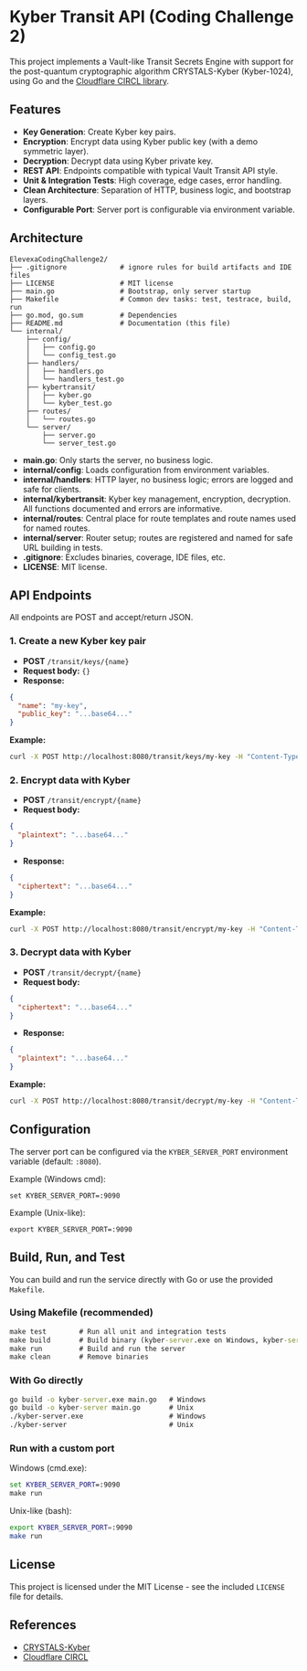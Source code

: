 # Kyber Transit API (Coding Challenge 2)

This project implements a Vault-like Transit Secrets Engine with support for the post-quantum cryptographic algorithm CRYSTALS-Kyber (Kyber-1024), using Go and the [Cloudflare CIRCL library](https://github.com/cloudflare/circl).

## Features
- **Key Generation**: Create Kyber key pairs.
- **Encryption**: Encrypt data using Kyber public key (with a demo symmetric layer).
- **Decryption**: Decrypt data using Kyber private key.
- **REST API**: Endpoints compatible with typical Vault Transit API style.
- **Unit & Integration Tests**: High coverage, edge cases, error handling.
- **Clean Architecture**: Separation of HTTP, business logic, and bootstrap layers.
- **Configurable Port**: Server port is configurable via environment variable.

## Architecture

```
ElevexaCodingChallenge2/
├── .gitignore             # ignore rules for build artifacts and IDE files
├── LICENSE                # MIT license
├── main.go                # Bootstrap, only server startup
├── Makefile               # Common dev tasks: test, testrace, build, run
├── go.mod, go.sum         # Dependencies
├── README.md              # Documentation (this file)
└── internal/
    ├── config/
    │   ├── config.go
    │   └── config_test.go
    ├── handlers/
    │   ├── handlers.go
    │   └── handlers_test.go
    ├── kybertransit/
    │   ├── kyber.go
    │   └── kyber_test.go
    ├── routes/
    │   └── routes.go
    └── server/
        ├── server.go
        └── server_test.go
```

- **main.go**: Only starts the server, no business logic.
- **internal/config**: Loads configuration from environment variables.
- **internal/handlers**: HTTP layer, no business logic; errors are logged and safe for clients.
- **internal/kybertransit**: Kyber key management, encryption, decryption. All functions documented and errors are informative.
- **internal/routes**: Central place for route templates and route names used for named routes.
- **internal/server**: Router setup; routes are registered and named for safe URL building in tests.
- **.gitignore**: Excludes binaries, coverage, IDE files, etc.
- **LICENSE**: MIT license.

## API Endpoints

All endpoints are POST and accept/return JSON.

### 1. Create a new Kyber key pair
- **POST** `/transit/keys/{name}`
- **Request body:** `{}`
- **Response:**
```json
{
  "name": "my-key",
  "public_key": "...base64..."
}
```

**Example:**
```bash
curl -X POST http://localhost:8080/transit/keys/my-key -H "Content-Type: application/json" -d "{}"
```

### 2. Encrypt data with Kyber
- **POST** `/transit/encrypt/{name}`
- **Request body:**
```json
{
  "plaintext": "...base64..."
}
```
- **Response:**
```json
{
  "ciphertext": "...base64..."
}
```

**Example:**
```bash
curl -X POST http://localhost:8080/transit/encrypt/my-key -H "Content-Type: application/json" -d '{"plaintext":"SGVsbG8gd29ybGQ="}'
```

### 3. Decrypt data with Kyber
- **POST** `/transit/decrypt/{name}`
- **Request body:**
```json
{
  "ciphertext": "...base64..."
}
```
- **Response:**
```json
{
  "plaintext": "...base64..."
}
```

**Example:**
```bash
curl -X POST http://localhost:8080/transit/decrypt/my-key -H "Content-Type: application/json" -d '{"ciphertext":"..."}'
```

## Configuration

The server port can be configured via the `KYBER_SERVER_PORT` environment variable (default: `:8080`).

Example (Windows cmd):
```
set KYBER_SERVER_PORT=:9090
```

Example (Unix-like):
```
export KYBER_SERVER_PORT=:9090
```

## Build, Run, and Test

You can build and run the service directly with Go or use the provided `Makefile`.

### Using Makefile (recommended)

```cmd
make test        # Run all unit and integration tests
make build       # Build binary (kyber-server.exe on Windows, kyber-server on Unix)
make run         # Build and run the server
make clean       # Remove binaries
```

### With Go directly

```cmd
go build -o kyber-server.exe main.go   # Windows
go build -o kyber-server main.go       # Unix
./kyber-server.exe                     # Windows
./kyber-server                         # Unix
```

### Run with a custom port

Windows (cmd.exe):
```cmd
set KYBER_SERVER_PORT=:9090
make run
```

Unix-like (bash):
```bash
export KYBER_SERVER_PORT=:9090
make run
```

## License

This project is licensed under the MIT License - see the included `LICENSE` file for details.

## References
- [CRYSTALS-Kyber](https://pq-crystals.org/kyber/)
- [Cloudflare CIRCL](https://github.com/cloudflare/circl)
